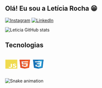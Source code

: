 ## Olá! Eu sou a Letícia Rocha 😁

[![Instagram](https://img.shields.io/badge/Instagram-E4405F?style=for-the-badge&logo=instagram&logoColor=white)](https://instagram.com/leticia_rochasilva)
[![LinkedIn](https://img.shields.io/badge/LinkedIn-0077B5?style=for-the-badge&logo=linkedin&logoColor=white)](https://www.linkedin.com/in/leticia-rocha-da-silva-ba4588149)

![Leticia GitHub stats](https://github-readme-stats.vercel.app/api?username=Leticiarochaa&show_icons=true&theme=dracula)

## Tecnologias

</div>
<div style="display: inline_block"><br>
  <img align="center" alt="Js" height="30" width="40" src="https://raw.githubusercontent.com/devicons/devicon/master/icons/javascript/javascript-plain.svg">
  <img align="center" alt="HTML" height="30" width="40" src="https://raw.githubusercontent.com/devicons/devicon/master/icons/html5/html5-original.svg">
  <img align="center" alt="CSS" height="30" width="40" src="https://raw.githubusercontent.com/devicons/devicon/master/icons/css3/css3-original.svg">
</div>
 
 <br>

 ![Snake animation](https://github.com/Leticiarochaa/Leticiarochaa/blob/output/github-contribution-grid-snake.svg)

</div>
